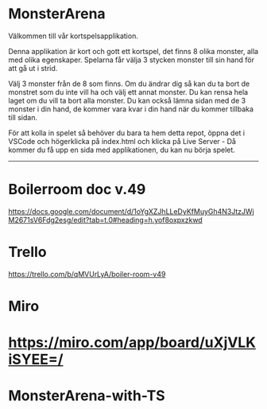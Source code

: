 # MonsterArena

Välkommen till vår kortspelsapplikation.

Denna applikation är kort och gott ett kortspel, det finns 8 olika monster, alla med olika egenskaper. Spelarna får välja 3 stycken monster till sin hand för att gå ut i strid.

Välj 3 monster från de 8 som finns. Om du ändrar dig så kan du ta bort de monstret som du inte vill ha och välj ett annat monster. Du kan rensa hela laget om du vill ta bort alla monster.
Du kan också lämna sidan med de 3 monster i din hand, de kommer vara kvar i din hand när du kommer tillbaka till sidan.


För att kolla in spelet så behöver du bara ta hem detta repot, öppna det i VSCode och högerklicka på index.html och klicka på Live Server - Då kommer du få upp en sida med applikationen, du kan nu börja spelet.




-------------------------------------------------------------------------------------------------------


# Boilerroom doc v.49
https://docs.google.com/document/d/1oYgXZJhLLeDyKfMuyGh4N3JtzJWjM2671sV6Fdg2esg/edit?tab=t.0#heading=h.yof8oxpxzkwd

# Trello
https://trello.com/b/qMVUrLyA/boiler-room-v49

# Miro
https://miro.com/app/board/uXjVLKiSYEE=/
=======
# MonsterArena-with-TS
